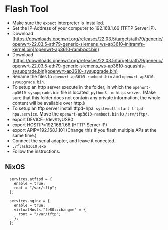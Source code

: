 # Flash Tool
- Make sure the `expect` interpreter is installed.
- Set the IP-Address of your computer to 192.168.1.66 (TFTP Server IP).
- Download [https://downloads.openwrt.org/releases/22.03.5/targets/ath79/generic/openwrt-22.03.5-ath79-generic-siemens_ws-ap3610-initramfs-kernel.bin](openwrt-ap3610-ramboot.bin)
- Download [https://downloads.openwrt.org/releases/22.03.5/targets/ath79/generic/openwrt-22.03.5-ath79-generic-siemens_ws-ap3610-squashfs-sysupgrade.bin](openwrt-ap3610-sysupgrade.bin)
- Rename the files to `openwrt-ap3610-ramboot.bin` and `openwrt-ap3610-sysupgrade.bin`.
- To setup an http server execute in the folder, in which the `openwrt-ap3610-sysupgrade.bin` file is located, `python3 -m http.server`. (Make sure that this folder does not contain any private information, the whole content will be available over http.)
- To setup an tftp server install tftpd-hpa. `systemctl start tftpd-hpa.service`. Move the `openwrt-ap3610-ramboot.bin` to `/srv/tftp/`.
- export DEVICE=/dev/ttyUSB0
- export HOSTIP=192.168.1.66 (HTTP Server IP)
- export APIP=192.168.1.101 (Change this if you flash multiple APs at the same time.)
- Connect the serial adapter, and leave it conected.
- `./flash3610.exo`
- Follow the instructions.

## NixOS
```
  services.atftpd = {
    enable = true;
    root = "/var/tftp";
  };

  services.nginx = {
    enable = true;
    virtualHosts."fe80::changme" = {
      root = "/var/tftp";
    };
  };
```